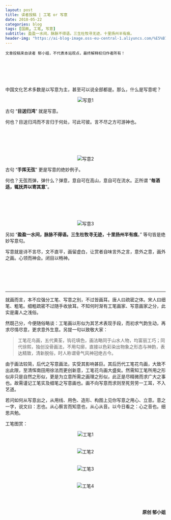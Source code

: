 ```yaml
---
layout: post
title: 读者投稿 | 工笔 or 写意
date: 2018-05-22
categories: blog
tags: [国画, 工笔, 写意]
subtitle: 盈盈一水间，脉脉不得语。三生杜牧寻无迹，十里扬州半有痕。
header-img: "https://ai-blog-image.oss-eu-central-1.aliyuncs.com/%E5%B7%A5%E7%AC%94%20%E9%A2%98%E5%9B%BE.jpeg"
---
```

`文章投稿来自读者 郁小姐，不代表本站观点，最终解释权归作者所有！`

<br><br><br><br>

中国文化艺术多数是以写意为主，甚至可以说全部都是。那么，什么是写意呢？

<div align="center"><img src="https://ai-blog-image.oss-eu-central-1.aliyuncs.com/%E5%86%99%E6%84%8F1.JPG" alt="写意1" /></div>

古句 “<b>目送归鸿</b>” 就是写意。

何也？目送归鸿而不言归于何处，可此可彼。言不尽之方可游神也。

<br><br><br><br>

<div align="center"><img src="https://ai-blog-image.oss-eu-central-1.aliyuncs.com/%E5%86%99%E6%84%8F2.JPG" alt="写意2" /></div>

古句 “<b>手挥无弦</b>” 更是写意的绝妙例子。

何也？无弦而弹，弹什么？弹意，意自可在高山，意自可在流水。正所谓 “<b>毎酒适，辄抚弄以寄其意</b>”。

<br><br><br><br>

<div align="center"><img src="https://ai-blog-image.oss-eu-central-1.aliyuncs.com/%E5%86%99%E6%84%8F3.jpg" alt="写意3" /></div>

另如 “<b>盈盈一水间，脉脉不得语。三生杜牧寻无迹，十里扬州半有痕</b>。” 等句皆是绝妙写意句。

写意就是诗不言尽，文不直平，画留虚白，让赏者自味言外之言，意外之意，画外之画。心领而神会。闭目以畅神。

<br><br><br><br>

---


就画而言，本不应强分工笔、写意之別，不过皆画耳。唐人曰疏密之体。宋人曰细笔、粗笔。细粗疏密不过随手收放耳。不知何时渐有工笔画家、写意画家之分，此实是庸人之浅俗。



然既己分，今便随俗略谈：工笔画以形似为其艺术表现手段，而初求气韵生动，再求尽情尽意，更求意外生意。另提一句以致敬大家：



>工笔花鸟画，五代黄荃，钩花填色，画法略同于山水人物，均富丽工巧；同代徐熙，独创没骨画法，不用勾廓，直接以色彩染出物象之形态与神韵，表达精致，清新脱俗，时人称谓骨气风神冠绝古今。



由于画法较简，后代之写意画法，实受其影响甚巨。其后历代工笔花鸟画，大致不出此限，至清恽南田用徐法而更创新意，工笔花鸟画大盛矣。然需知工笔所用之形似非只是自然之形似，更是为立意所需之画理之形似，此正是尽精微而求广大之事也。故需谨记工笔实及细笔之写意画也。画不向写意而求则至死劳劳一工耳，不入艺道。



若问如何从写意出之，从用线、用色、造形、构图上见你写意之用心、立意。意之一字，说文曰：志也。从心察言而知意也，从心从音。以今日看之：心之音也。细思共勉。







工笔图赏：
<div align="center"><img src="https://ai-blog-image.oss-eu-central-1.aliyuncs.com/%E5%B7%A5%E7%AC%941.JPG" alt="工笔1" /></div>
<br><br>
<div align="center"><img src="https://ai-blog-image.oss-eu-central-1.aliyuncs.com/%E5%B7%A5%E7%AC%942.jpg" alt="工笔2" /></div>
<br><br>
<div align="center"><img src="https://ai-blog-image.oss-eu-central-1.aliyuncs.com/%E5%B7%A5%E7%AC%943.JPG" alt="工笔3" /></div>
<br><br>
<div align="center"><img src="https://ai-blog-image.oss-eu-central-1.aliyuncs.com/%E5%B7%A5%E7%AC%944.JPG" alt="工笔4" /></div>






<br><br>

<div align="right"><b>原创 郁小姐</b></div>
